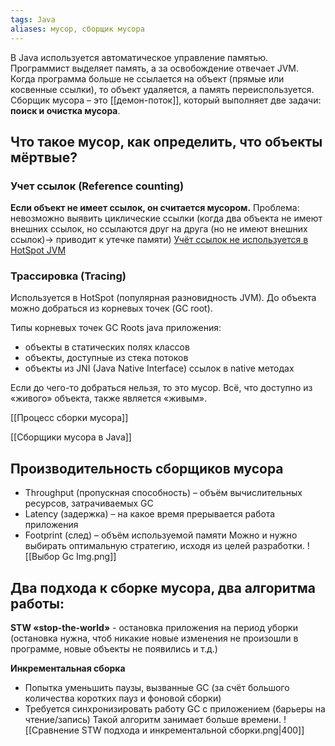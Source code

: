 ```yaml
---
tags: Java
aliases: мусор, сборщик мусора
---
```

В Java используется автоматическое управление памятью. Программист выделяет память, а за освобождение отвечает JVM. Когда программа больше не ссылается на объект (прямые или косвенные ссылки), то объект удаляется, а память переиспользуется. Сборщик мусора – это [[демон-поток]], который выполняет две задачи: **поиск и очистка мусора**.

## Что такое мусор, как определить, что объекты мёртвые?

### Учет ссылок (Reference counting)
**Если объект не имеет ссылок, он считается мусором.**
Проблема: невозможно выявить циклические ссылки (когда два объекта не имеют внешних ссылок, но ссылаются друг на друга (но не имеют внешних ссылок)-> приводит к утечке памяти)
[Учёт ссылок не используется в HotSpot JVM](https://medium.com/nuances-of-programming/%D1%81%D0%B1%D0%BE%D1%80%D0%BA%D0%B0-%D0%BC%D1%83%D1%81%D0%BE%D1%80%D0%B0-%D0%B2-java-%D1%87%D1%82%D0%BE-%D1%8D%D1%82%D0%BE-%D1%82%D0%B0%D0%BA%D0%BE%D0%B5-%D0%B8-%D0%BA%D0%B0%D0%BA-%D1%80%D0%B0%D0%B1%D0%BE%D1%82%D0%B0%D0%B5%D1%82-%D0%B2-jvm-25bb2570b44c)

### Трассировка (Tracing)
Используется в HotSpot (популярная разновидность JVM).
До объекта можно добраться из корневых точек (GC root).

Типы корневых точек GC Roots java приложения:
- объекты в статических полях классов
- объекты, доступные из стека потоков
- объекты из JNI (Java Native Interface) ссылок в native методах

Если до чего-то добраться нельзя, то это мусор.
Всё, что доступно из «живого» объекта, также является «живым».

[[Процесс сборки мусора]]

[[Сборщики мусора в Java]]

## Производительность сборщиков мусора
- Throughput (пропускная способность) – объём вычислительных ресурсов, затрачиваемых GC
- Latency (задержка) – на какое время прерывается работа приложения
- Footprint (след) – объём используемой памяти
Можно и нужно выбирать оптимальную стратегию, исходя из целей разработки.
![[Выбор Gc Img.png]]
## Два подхода к сборке мусора, два алгоритма работы:
**STW «stop-the-world»** - остановка приложения на период уборки (остановка нужна, чтоб никакие новые изменения не произошли в программе, новые объекты не появились и т.д.)

**Инкрементальная сборка**
- Попытка уменьшить паузы, вызванные GC (за счёт большого количества коротких пауз и фоновой сборки)
- Требуется синхронизировать работу GC с приложением (барьеры на чтение/запись) Такой алгоритм занимает больше времени.
![[Сравнение STW подхода и инкрементальной сборки.png|400]]

